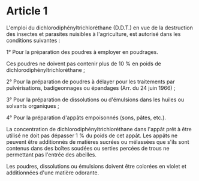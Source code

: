 # Article 1

L'emploi du dichlorodiphényltrichloréthane (D.D.T.) en vue de la destruction des insectes et parasites nuisibles à l'agriculture, est autorisé dans les conditions suivantes :

1° Pour la préparation des poudres à employer en poudrages.

Ces poudres ne doivent pas contenir plus de 10 % en poids de dichlorodiphényltrichloréthane ;

2° Pour la préparation de poudres à délayer pour les traitements par pulvérisations, badigeonnages ou épandages (Arr. du 24 juin 1966) ;

3° Pour la préparation de dissolutions ou d'émulsions dans les huiles ou solvants organiques ;

4° Pour la préparation d'appâts empoisonnés (sons, pâtes, etc.).

La concentration de dichlorodiphényltrichloréthane dans l'appât prêt à être utilisé ne doit pas dépasser 1 % du poids de cet appât.    Les appâts ne peuvent être additionnés de matières sucrées ou mélassées que s'ils sont contenus dans des boîtes soudées ou serties percées de trous ne permettant pas l'entrée des abeilles.

Les poudres, dissolutions ou émulsions doivent être colorées en violet et additionnées d'une matière odorante.
